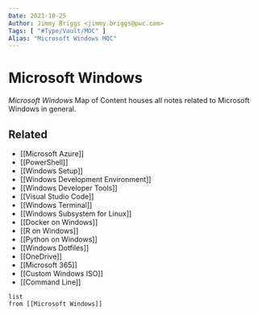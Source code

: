 ```yaml
---
Date: 2021-10-25
Author: Jimmy Briggs <jimmy.briggs@pwc.com>
Tags: [ "#Type/Vault/MOC" ]
Alias: "Microsoft Windows MOC"
---
```


# Microsoft Windows

*Microsoft Windows* Map of Content houses all notes related to Microsoft Windows in general.

## Related

- [[Microsoft Azure]]
- [[PowerShell]]
- [[Windows Setup]]
- [[Windows Development Environment]]
- [[Windows Developer Tools]]
- [[Visual Studio Code]]
- [[Windows Terminal]]
- [[Windows Subsystem for Linux]]
- [[Docker on Windows]]
- [[R on Windows]]
- [[Python on Windows]]
- [[Windows Dotfiles]]
- [[OneDrive]]
- [[Microsoft 365]]
- [[Custom Windows ISO]]
- [[Command Line]]

```dataview
list
from [[Microsoft Windows]]
```